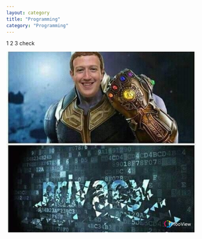 ```yaml
---
layout: category
title: "Programming"
category: "Programming"
---
```






1 2 3 check

![memes](/assets/memes/123.jpg)
